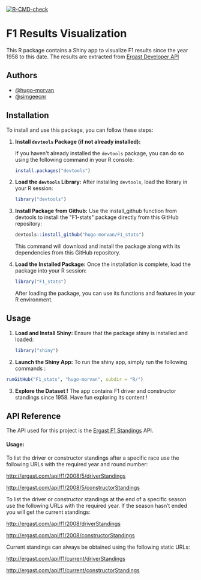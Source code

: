 <!-- badges: start -->
  [![R-CMD-check](https://github.com/hugo-morvan/F1_stats/actions/workflows/R-CMD-check.yaml/badge.svg)](https://github.com/hugo-morvan/F1_stats/actions/workflows/R-CMD-check.yaml)
  <!-- badges: end -->


# F1 Results Visualization

This R package contains a Shiny app to visualize F1 results since the year 1958 to this date. The results are extracted from [Ergast Developer API](https://ergast.com/mrd/)




## Authors

- [@hugo-morvan](https://www.github.com/hugo-morvan)
- [@simgeecnr](https://www.github.com/simgeecnr)


## Installation

To install and use this package, you can follow these steps:

1. **Install `devtools` Package (if not already installed):**

   If you haven't already installed the `devtools` package, you can do so using the following command in your R console:

   ```R
   install.packages("devtools")
   ```
2. **Load the `devtools` Library:**
   After installing `devtools`, load the library in your R session:

   ```R
   library("devtools")
   ```
3. **Install Package from Github:**
   Use the install_github function from devtools to install the "F1-stats" package directly from this GitHub repository:

   ```R
   devtools::install_github("hugo-morvan/F1_stats")
   ```
   This command will download and install the package along with its dependencies from this GitHub repository.
4. **Load the Installed Package:**
  Once the installation is complete, load the package into your R session:
   ```R
   library("F1_stats")
   ```
   After loading the package, you can use its functions and features in your R environment.

## Usage
1. **Load and Install Shiny:**
   Ensure that the package shiny is installed and loaded:
   ```R
   library("shiny")
   ```
2. **Launch the Shiny App:**
  To run the shiny app, simply run the following commands :
  ```R
  runGitHub("F1_stats", "hugo-morvan", subdir = "R/")
  ```
3. **Explore the Dataset !**
   The app contains F1 driver and constructor standings since 1958. Have fun exploring its content !


## API Reference

The API used for this project is the [Ergast F1 Standings](http://ergast.com/mrd/methods/standings/) API. 

#### Usage: 
To list the driver or constructor standings after a specific race use the following URLs with the required year and round number:

http://ergast.com/api/f1/2008/5/driverStandings

http://ergast.com/api/f1/2008/5/constructorStandings

To list the driver or constructor standings at the end of a specific season use the following URLs with the required year. If the season hasn’t ended you will get the current standings:

http://ergast.com/api/f1/2008/driverStandings

http://ergast.com/api/f1/2008/constructorStandings

Current standings can always be obtained using the following static URLs:

http://ergast.com/api/f1/current/driverStandings

http://ergast.com/api/f1/current/constructorStandings
